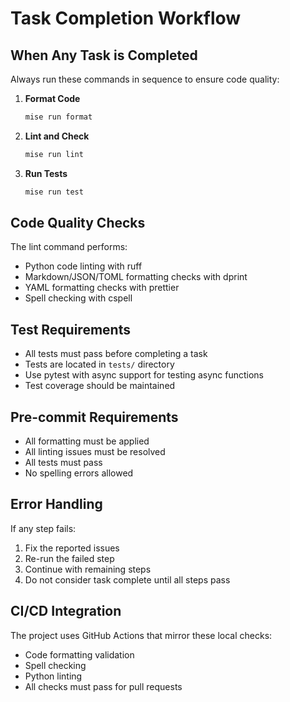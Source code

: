 # Task Completion Workflow

## When Any Task is Completed

Always run these commands in sequence to ensure code quality:

1. **Format Code**
   ```bash
   mise run format
   ```

2. **Lint and Check**
   ```bash
   mise run lint
   ```

3. **Run Tests**
   ```bash
   mise run test
   ```

## Code Quality Checks

The lint command performs:

- Python code linting with ruff
- Markdown/JSON/TOML formatting checks with dprint
- YAML formatting checks with prettier
- Spell checking with cspell

## Test Requirements

- All tests must pass before completing a task
- Tests are located in `tests/` directory
- Use pytest with async support for testing async functions
- Test coverage should be maintained

## Pre-commit Requirements

- All formatting must be applied
- All linting issues must be resolved
- All tests must pass
- No spelling errors allowed

## Error Handling

If any step fails:

1. Fix the reported issues
2. Re-run the failed step
3. Continue with remaining steps
4. Do not consider task complete until all steps pass

## CI/CD Integration

The project uses GitHub Actions that mirror these local checks:

- Code formatting validation
- Spell checking
- Python linting
- All checks must pass for pull requests
